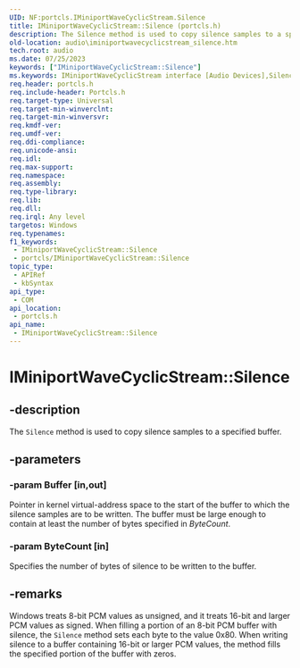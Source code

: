 ```yaml
---
UID: NF:portcls.IMiniportWaveCyclicStream.Silence
title: IMiniportWaveCyclicStream::Silence (portcls.h)
description: The Silence method is used to copy silence samples to a specified buffer.
old-location: audio\iminiportwavecyclicstream_silence.htm
tech.root: audio
ms.date: 07/25/2023
keywords: ["IMiniportWaveCyclicStream::Silence"]
ms.keywords: IMiniportWaveCyclicStream interface [Audio Devices],Silence method, IMiniportWaveCyclicStream.Silence, IMiniportWaveCyclicStream::Silence, Silence, Silence method [Audio Devices], Silence method [Audio Devices],IMiniportWaveCyclicStream interface, audio.iminiportwavecyclicstream_silence, audmp-routines_860013ac-d79b-4b11-91b7-1a7bc3c84a5b.xml, portcls/IMiniportWaveCyclicStream::Silence
req.header: portcls.h
req.include-header: Portcls.h
req.target-type: Universal
req.target-min-winverclnt: 
req.target-min-winversvr: 
req.kmdf-ver: 
req.umdf-ver: 
req.ddi-compliance: 
req.unicode-ansi: 
req.idl: 
req.max-support: 
req.namespace: 
req.assembly: 
req.type-library: 
req.lib: 
req.dll: 
req.irql: Any level
targetos: Windows
req.typenames: 
f1_keywords:
 - IMiniportWaveCyclicStream::Silence
 - portcls/IMiniportWaveCyclicStream::Silence
topic_type:
 - APIRef
 - kbSyntax
api_type:
 - COM
api_location:
 - portcls.h
api_name:
 - IMiniportWaveCyclicStream::Silence
---
```


# IMiniportWaveCyclicStream::Silence

## -description

The <code>Silence</code> method is used to copy silence samples to a specified buffer.

## -parameters

### -param Buffer [in,out]

Pointer in kernel virtual-address space to the start of the buffer to which the silence samples are to be written. The buffer must be large enough to contain at least the number of bytes specified in <i>ByteCount</i>.

### -param ByteCount [in]

Specifies the number of bytes of silence to be written to the buffer.

## -remarks

Windows treats 8-bit PCM values as unsigned, and it treats 16-bit and larger PCM values as signed. When filling a portion of an 8-bit PCM buffer with silence, the <code>Silence</code> method sets each byte to the value 0x80. When writing silence to a buffer containing 16-bit or larger PCM values, the method fills the specified portion of the buffer with zeros.
